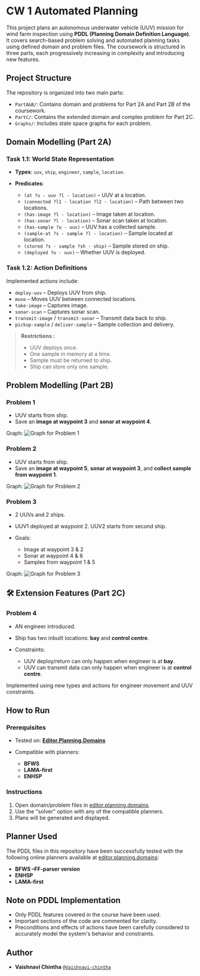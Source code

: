 # CW 1 Automated Planning

This project plans an autonomous underwater vehicle (UUV) mission for wind farm inspection using **PDDL (Planning Domain Definition Language)**. It covers search-based problem solving and automated planning tasks using defined domain and problem files. The coursework is structured in three parts, each progressively increasing in complexity and introducing new features.

## Project Structure

The repository is organized into two main parts:

- `PartA&B/`: Contains domain and problems for Part 2A and Part 2B of the coursework.
- `PartC/`: Contains the extended domain and complex problem for Part 2C.
- `Graphs/`: Includes state space graphs for each problem.

## Domain Modelling (Part 2A)

### Task 1.1: World State Representation

- **Types**: `uuv`, `ship`, `engineer`, `sample`, `location`.
- **Predicates**:

  - `(at ?u - uuv ?l - location)` – UUV at a location.
  - `(connected ?l1 - location ?l2 - location)` – Path between two locations.
  - `(has-image ?l - location)` – Image taken at location.
  - `(has-sonar ?l - location)` – Sonar scan taken at location.
  - `(has-sample ?u - uuv)` – UUV has a collected sample.
  - `(sample-at ?s - sample ?l - location)` – Sample located at location.
  - `(stored ?s - sample ?sh - ship)` – Sample stored on ship.
  - `(deployed ?u - uuv)` – Whether UUV is deployed.

### Task 1.2: Action Definitions

Implemented actions include:

- `deploy-uuv` – Deploys UUV from ship.
- `move` – Moves UUV between connected locations.
- `take-image` – Captures image.
- `sonar-scan` – Captures sonar scan.
- `transmit-image` / `transmit-sonar` – Transmit data back to ship.
- `pickup-sample` / `deliver-sample` – Sample collection and delivery.

> **Restrictions :**
>
> - UUV deploys once.
> - One sample in memory at a time.
> - Sample must be returned to ship.
> - Ship can store only one sample.

## Problem Modelling (Part 2B)

### Problem 1

- UUV starts from ship.
- Save an **image at waypoint 3** and **sonar at waypoint 4**.

Graph:
![Graph for Problem 1](graphs/problem1.png)

### Problem 2

- UUV starts from ship.
- Save an **image at waypoint 5**, **sonar at waypoint 3**, and **collect sample from waypoint 1**.

Graph:
![Graph for Problem 2](graphs/problem2.png)

### Problem 3

- 2 UUVs and 2 ships.
- UUV1 deployed at waypoint 2. UUV2 starts from second ship.
- Goals:

  - Image at waypoint 3 & 2
  - Sonar at waypoint 4 & 6
  - Samples from waypoint 1 & 5

Graph:
![Graph for Problem 3](graphs/problem3.png)

## 🛠️ Extension Features (Part 2C)

### Problem 4

- AN engineer introduced.
- Ship has two inbuilt locations: **bay** and **control centre**.
- Constraints:

  - UUV deploy/return can only happen when engineer is at **bay**.
  - UUV can transmit data can only happen when engineer is at **control centre**.

Implemented using new types and actions for engineer movement and UUV constraints.

## How to Run

### Prerequisites

- Tested on: [**Editor.Planning.Domains**](https://editor.planning.domains)
- Compatible with planners:

  - **BFWS**
  - **LAMA-first**
  - **ENHSP**

### Instructions

1. Open domain/problem files in [editor.planning.domains](https://editor.planning.domains).
2. Use the "solver" option with any of the compatible planners.
3. Plans will be generated and displayed.

## Planner Used

The PDDL files in this repository have been successfully tested with the following online planners available at [editor.planning.domains](https://editor.planning.domains/):

- **BFWS –FF-parser version**
- **ENHSP**
- **LAMA-first**

## Note on PDDL Implementation

- Only PDDL features covered in the course have been used.
- Important sections of the code are commented for clarity.
- Preconditions and effects of actions have been carefully considered to accurately model the system's behavior and constraints.

## Author

- **Vaishnavi Chintha** [`@Vaishnavi-chintha`](https://github.com/Vaishnavi-chintha)
